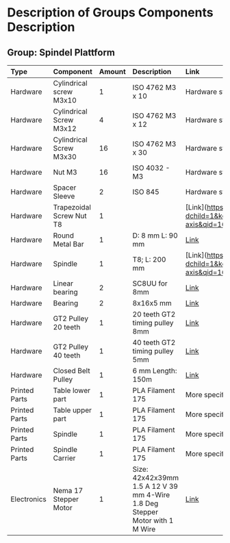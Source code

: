 # Description of Groups Components Description

## Group: Spindel Plattform

|Type |Component |Amount|Description|Link|
|:---|:---|:---|:---|:---|
|Hardware|Cylindrical screw M3x10|1|ISO 4762 M3 x 10|Hardware store|
|Hardware|Cylindrical Screw M3x12|4|ISO 4762 M3 x 12|Hardware store|
|Hardware|Cylindrical Screw M3x30|16|ISO 4762 M3 x 30|Hardware store|
|Hardware|Nut M3|16|ISO 4032 - M3|Hardware store|
|Hardware|Spacer Sleeve|2|ISO 845|Hardware store|
|Hardware|Trapezoidal Screw Nut T8|1||[Link](https://www.amazon.com/ReliaBot-300mm-Thread-Starts-Printer/dp/B07B63CVSJ/ref=sr_1_1?dchild=1&keywords=ReliaBot%2B250%2Bmm%2BT8%2Bthreaded%2Bspindle%2Band%2Bbrass%2Bnut%2B(Acme%2Bthread%2C%2B2%2Bmm%2Bthread%2Bpitch%2C%2B4%2Bstart%2C%2B8%2Bmm%2Bpitch%29%2Bfor%2B3D%2Bprinters%2Band%2BCNC%2Bmachine%2BZ-axis&qid=1635337457&sr=8-1&th=1)|
|Hardware|Round Metal Bar|1|D: 8 mm L: 90 mm|[Link](https://www.azurefilm.com/en/guides-8mm)|
|Hardware|Spindle|1|T8; L: 200 mm|[Link](https://www.amazon.com/ReliaBot-300mm-Thread-Starts-Printer/dp/B07B63CVSJ/ref=sr_1_1?dchild=1&keywords=ReliaBot%2B250%2Bmm%2BT8%2Bthreaded%2Bspindle%2Band%2Bbrass%2Bnut%2B(Acme%2Bthread%2C%2B2%2Bmm%2Bthread%2Bpitch%2C%2B4%2Bstart%2C%2B8%2Bmm%2Bpitch%29%2Bfor%2B3D%2Bprinters%2Band%2BCNC%2Bmachine%2BZ-axis&qid=1635337457&sr=8-1&th=1)|
|Hardware|Linear bearing|2|SC8UU for 8mm|[Link](https://www.amazon.de/-/en/Length-SC8UU-Linear-Bearing-Bushing/dp/B077KQR45N/ref=sr_1_6?crid=3BDTRKC7F9PKB&dchild=1&keywords=SC8UU&qid=1635336207&qsid=259-4068372-5802129&sprefix=sc8uu+%2Caps%2C150&sr=8-6&sres=B0177RFZD0%2CB077KQR45N%2CB07BVGSDTD%2CB07GWP3673%2CB07PDN5DBJ%2CB083J7Q29X%2CB07JGQ7L2M%2CB07C2XHGLK%2CB01MEFSBHQ%2CB096FZF1W3%2CB07XC2LL4Q%2CB09HZ49MX1%2CB0968JNQRG%2CB0851GKXL2%2CB08QSG6F2C%2CB0822JMK3G%2CB09JBH2CWK%2CB0821NKGFF%2CB081QD873G%2CB08SKT4BJW)|
|Hardware|Bearing|2|8x16x5 mm|[Link](https://www.azurefilm.com/en/bearing.2)|
|Hardware|GT2 Pulley 20 teeth|1|20 teeth GT2 timing pulley 8mm|[Link](https://www.azurefilm.com/en/20-or-16-teeth-gt2-timing-pulley)|
|Hardware|GT2 Pulley 40 teeth|1|40 teeth GT2 timing pulley 5mm|[Link](https://www.azurefilm.com/en/gt2-timing-pulley-8mm-40-teeth)|
|Hardware|Closed Belt Pulley |1|6 mm Length: 150m|[Link](https://www.amazon.de/gp/product/B075744P4Z/ref=ppx_yo_dt_b_asin_title_o03_s00?ie=UTF8&psc=1)|
|Printed Parts|Table lower part|1|PLA Filament 175|More specifications in document 1_Readme_ 3-D printing and laser cutting|
|Printed Parts|Table upper part|1|PLA Filament 175|More specifications in document 1_Readme_ 3-D printing and laser cutting|
|Printed Parts|Spindle|1|PLA Filament 175|More specifications in document 1_Readme_ 3-D printing and laser cutting|
|Printed Parts|Spindle Carrier|1|PLA Filament 175|More specifications in document 1_Readme_ 3-D printing and laser cutting|
|Electronics|Nema 17 Stepper Motor|1|Size: 42x42x39mm 1.5 A 12 V 39 mm 4-Wire 1.8 Deg Stepper Motor with 1 M Wire|[Link](https://www.azurefilm.com/en/ma-17-stepper-motor.2)|
